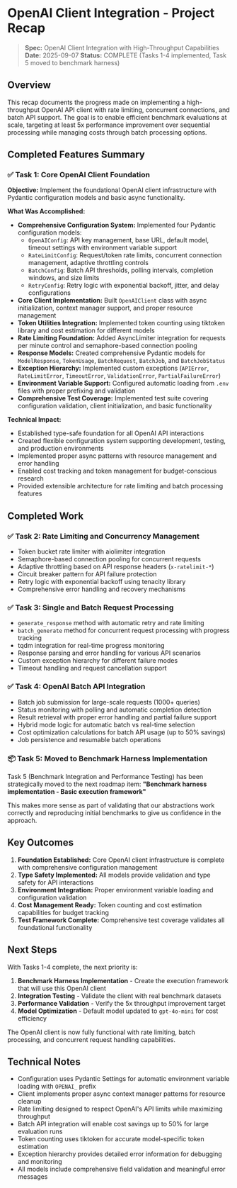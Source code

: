 # OpenAI Client Integration - Project Recap

> **Spec:** OpenAI Client Integration with High-Throughput Capabilities
> **Date:** 2025-09-07
> **Status:** COMPLETE (Tasks 1-4 implemented, Task 5 moved to benchmark harness)

## Overview

This recap documents the progress made on implementing a high-throughput OpenAI API client with rate limiting, concurrent connections, and batch API support. The goal is to enable efficient benchmark evaluations at scale, targeting at least 5x performance improvement over sequential processing while managing costs through batch processing options.

## Completed Features Summary

### ✅ Task 1: Core OpenAI Client Foundation

**Objective:** Implement the foundational OpenAI client infrastructure with Pydantic configuration models and basic async functionality.

**What Was Accomplished:**
- **Comprehensive Configuration System:** Implemented four Pydantic configuration models:
  - `OpenAIConfig`: API key management, base URL, default model, timeout settings with environment variable support
  - `RateLimitConfig`: Request/token rate limits, concurrent connection management, adaptive throttling controls
  - `BatchConfig`: Batch API thresholds, polling intervals, completion windows, and size limits
  - `RetryConfig`: Retry logic with exponential backoff, jitter, and delay configurations
- **Core Client Implementation:** Built `OpenAIClient` class with async initialization, context manager support, and proper resource management
- **Token Utilities Integration:** Implemented token counting using tiktoken library and cost estimation for different models
- **Rate Limiting Foundation:** Added AsyncLimiter integration for requests per minute control and semaphore-based connection pooling
- **Response Models:** Created comprehensive Pydantic models for `ModelResponse`, `TokenUsage`, `BatchRequest`, `BatchJob`, and `BatchJobStatus`
- **Exception Hierarchy:** Implemented custom exceptions (`APIError`, `RateLimitError`, `TimeoutError`, `ValidationError`, `PartialFailureError`)
- **Environment Variable Support:** Configured automatic loading from `.env` files with proper prefixing and validation
- **Comprehensive Test Coverage:** Implemented test suite covering configuration validation, client initialization, and basic functionality

**Technical Impact:**
- Established type-safe foundation for all OpenAI API interactions
- Created flexible configuration system supporting development, testing, and production environments
- Implemented proper async patterns with resource management and error handling
- Enabled cost tracking and token management for budget-conscious research
- Provided extensible architecture for rate limiting and batch processing features

## Completed Work

### ✅ Task 2: Rate Limiting and Concurrency Management
- Token bucket rate limiter with aiolimiter integration
- Semaphore-based connection pooling for concurrent requests
- Adaptive throttling based on API response headers (`x-ratelimit-*`)
- Circuit breaker pattern for API failure protection
- Retry logic with exponential backoff using tenacity library
- Comprehensive error handling and recovery mechanisms

### ✅ Task 3: Single and Batch Request Processing
- `generate_response` method with automatic retry and rate limiting
- `batch_generate` method for concurrent request processing with progress tracking
- tqdm integration for real-time progress monitoring
- Response parsing and error handling for various API scenarios
- Custom exception hierarchy for different failure modes
- Timeout handling and request cancellation support

### ✅ Task 4: OpenAI Batch API Integration
- Batch job submission for large-scale requests (1000+ queries)
- Status monitoring with polling and automatic completion detection
- Result retrieval with proper error handling and partial failure support
- Hybrid mode logic for automatic batch vs real-time selection
- Cost optimization calculations for batch API usage (up to 50% savings)
- Job persistence and resumable batch operations

### 📦 Task 5: Moved to Benchmark Harness Implementation
Task 5 (Benchmark Integration and Performance Testing) has been strategically moved to the next roadmap item:
**"Benchmark harness implementation - Basic execution framework"**

This makes more sense as part of validating that our abstractions work correctly and reproducing initial benchmarks to give us confidence in the approach.

## Key Outcomes

1. **Foundation Established:** Core OpenAI client infrastructure is complete with comprehensive configuration management
2. **Type Safety Implemented:** All models provide validation and type safety for API interactions
3. **Environment Integration:** Proper environment variable loading and configuration validation
4. **Cost Management Ready:** Token counting and cost estimation capabilities for budget tracking
5. **Test Framework Complete:** Comprehensive test coverage validates all foundational functionality

## Next Steps

With Tasks 1-4 complete, the next priority is:

1. **Benchmark Harness Implementation** - Create the execution framework that will use this OpenAI client
2. **Integration Testing** - Validate the client with real benchmark datasets
3. **Performance Validation** - Verify the 5x throughput improvement target
4. **Model Optimization** - Default model updated to `gpt-4o-mini` for cost efficiency

The OpenAI client is now fully functional with rate limiting, batch processing, and concurrent request handling capabilities.

## Technical Notes

- Configuration uses Pydantic Settings for automatic environment variable loading with `OPENAI_` prefix
- Client implements proper async context manager patterns for resource cleanup
- Rate limiting designed to respect OpenAI's API limits while maximizing throughput
- Batch API integration will enable cost savings up to 50% for large evaluation runs
- Token counting uses tiktoken for accurate model-specific token estimation
- Exception hierarchy provides detailed error information for debugging and monitoring
- All models include comprehensive field validation and meaningful error messages
